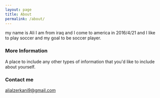 ```yaml
---
layout: page
title: About
permalink: /about/
---
```


my name is Ali I am from iraq and I come to america in 2016/4/21 and I like to play soccer and my goal to be soccer player.

### More Information

A place to include any other types of information that you'd like to include about yourself.

### Contact me

[alialzerkani9@gmail.com](mailto:alialzerkani9@gmail.com)
